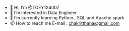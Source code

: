 - 👋 Hi, I’m @TOEY1X400Z
- 👀 I’m interested in Data Engineer
- 🌱 I’m currently learning Python , SQL and Apache spark
- 📫 How to reach me E-mail : chakritthana@gmail.com

<!---
TOEY1X400Z/TOEY1X400Z is a ✨ special ✨ repository because its `README.md` (this file) appears on your GitHub profile.
You can click the Preview link to take a look at your changes.
--->
